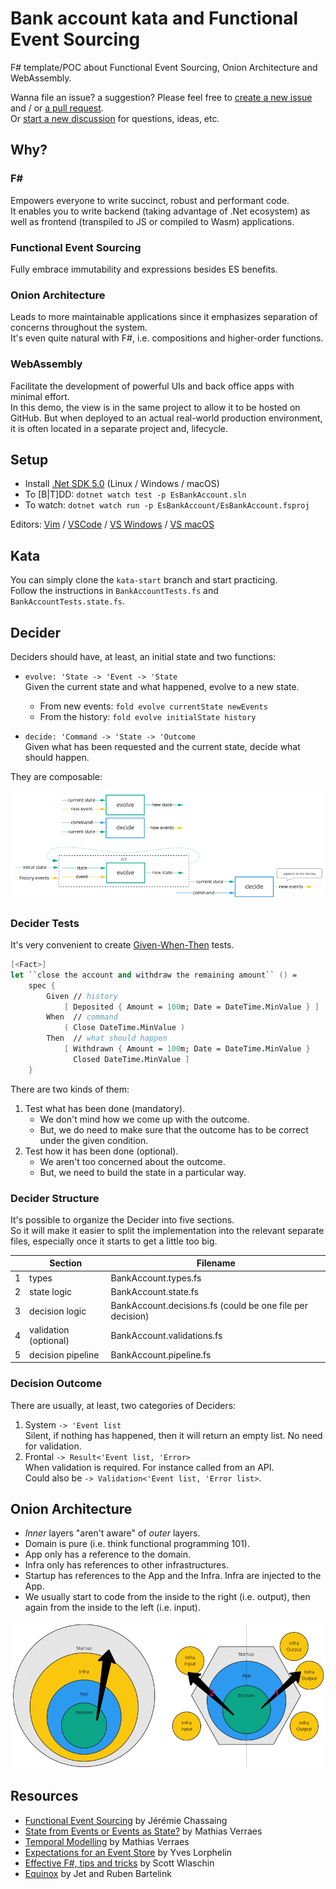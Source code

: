 # Bank account kata and Functional Event Sourcing

F# template/POC about Functional Event Sourcing, Onion Architecture and WebAssembly.

Wanna file an issue? a suggestion? Please feel free to [create a new issue](https://github.com/akhansari/EsBankAccount/issues/new) and / or [a pull request](https://github.com/akhansari/EsBankAccount/compare).\
Or [start a new discussion](https://github.com/akhansari/EsBankAccount/discussions/new) for questions, ideas, etc.

## Why?

### F#
Empowers everyone to write succinct, robust and performant code.\
It enables you to write backend (taking advantage of .Net ecosystem) as well as frontend (transpiled to JS or compiled to Wasm) applications.

### Functional Event Sourcing
Fully embrace immutability and expressions besides ES benefits.

### Onion Architecture
Leads to more maintainable applications since it emphasizes separation of concerns throughout the system.\
It's even quite natural with F#, i.e. compositions and higher-order functions.

### WebAssembly
Facilitate the development of powerful UIs and back office apps with minimal effort.\
In this demo, the view is in the same project to allow it to be hosted on GitHub. But when deployed to an actual real-world production environment, it is often located in a separate project and, lifecycle.

## Setup

- Install [.Net SDK 5.0](https://dotnet.microsoft.com/download/dotnet/5.0) (Linux / Windows / macOS)
- To [B|T]DD: `dotnet watch test -p EsBankAccount.sln`
- To watch: `dotnet watch run -p EsBankAccount/EsBankAccount.fsproj`

Editors: [Vim](https://github.com/ionide/Ionide-vim) / [VSCode](https://marketplace.visualstudio.com/items?itemName=Ionide.Ionide-fsharp) / [VS Windows](https://visualstudio.microsoft.com/vs/community/) / [VS macOS](https://visualstudio.microsoft.com/vs/mac/)

## Kata

You can simply clone the `kata-start` branch and start practicing.\
Follow the instructions in `BankAccountTests.fs` and `BankAccountTests.state.fs`.

## Decider

Deciders should have, at least, an initial state and two functions:

- `evolve: 'State -> 'Event -> 'State`\
  Given the current state and what happened, evolve to a new state.

  - From new events: `fold evolve currentState newEvents`
  - From the history: `fold evolve initialState history`

- `decide: 'Command -> 'State -> 'Outcome`\
  Given what has been requested and the current state, decide what should happen.

They are composable:

<img src="assets/decider.png" alt="decider" />

### Decider Tests

It's very convenient to create [Given-When-Then](EsBankAccount.Tests/Domain/BankAccountTests.fs) tests.

```fsharp
[<Fact>]
let ``close the account and withdraw the remaining amount`` () =
    spec {
        Given // history
            [ Deposited { Amount = 100m; Date = DateTime.MinValue } ]
        When  // command
            ( Close DateTime.MinValue )
        Then  // what should happen
            [ Withdrawn { Amount = 100m; Date = DateTime.MinValue }
              Closed DateTime.MinValue ]
    }
```

There are two kinds of them:
1. Test what has been done (mandatory).
   - We don't mind how we come up with the outcome. 
   - But, we do need to make sure that the outcome has to be correct under the given condition.
2. Test how it has been done (optional).
   - We aren't too concerned about the outcome. 
   - But, we need to build the state in a particular way.

### Decider Structure

It's possible to organize the Decider into five sections.\
So it will make it easier to split the implementation into the relevant separate files, especially once it starts to get a little too big.

|   | Section               | Filename
|---|-----------------------|----------
| 1 | types                 | BankAccount.types.fs
| 2 | state logic           | BankAccount.state.fs
| 3 | decision logic        | BankAccount.decisions.fs (could be one file per decision)
| 4 | validation (optional) | BankAccount.validations.fs
| 5 | decision pipeline     | BankAccount.pipeline.fs

### Decision Outcome

There are usually, at least, two categories of Deciders:
1. System `-> 'Event list`\
   Silent, if nothing has happened, then it will return an empty list. No need for validation.
2. Frontal `-> Result<'Event list, 'Error>`\
   When validation is required. For instance called from an API.\
   Could also be `-> Validation<'Event list, 'Error list>`.

## Onion Architecture

- _Inner_ layers "aren't aware" of _outer_ layers.
- Domain is pure (i.e. think functional programming 101).
- App only has a reference to the domain.
- Infra only has references to other infrastructures.
- Startup has references to the App and the Infra. Infra are injected to the App.
- We usually start to code from the inside to the right (i.e. output), then again from the inside to the left (i.e. input).

<img src="assets/onion.png" alt="onion architecture" />

## Resources

- [Functional Event Sourcing](https://thinkbeforecoding.com/category/Event-Sourcing) by Jérémie Chassaing
- [State from Events or Events as State?](https://verraes.net/2019/08/eventsourcing-state-from-events-vs-events-as-state/) by Mathias Verraes
- [Temporal Modelling](https://verraes.net/2019/06/talk-temporal-modelling/) by Mathias Verraes
- [Expectations for an Event Store](https://github.com/ylorph/RandomThoughts/blob/master/2019.08.09_expectations_for_an_event_store.md) by Yves Lorphelin
- [Effective F#, tips and tricks](https://gist.github.com/swlaschin/31d5a0a2c4478e82e3ed60d653c0206b) by Scott Wlaschin
- [Equinox](https://github.com/jet/equinox) by Jet and Ruben Bartelink
